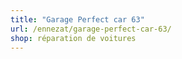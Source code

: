 ```yaml
---
title: "Garage Perfect car 63"
url: /ennezat/garage-perfect-car-63/
shop: réparation de voitures
---
```

